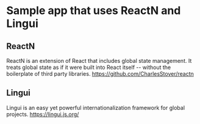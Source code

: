 # Sample app that uses ReactN and Lingui
## ReactN
ReactN is an extension of React that includes global state management. It treats global state as if it were built into React itself -- without the boilerplate of third party libraries.
https://github.com/CharlesStover/reactn

## Lingui
Lingui is an easy yet powerful internationalization framework for global projects.
https://lingui.js.org/


